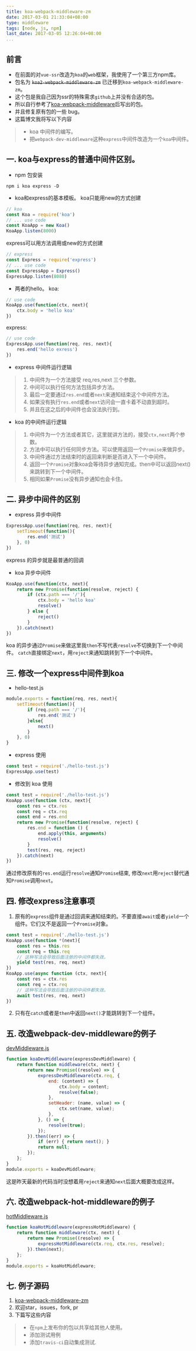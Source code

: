 ```yaml
---
title: koa-webpack-middleware-zm
date: 2017-03-01 21:33:04+08:00
type: middleware
tags: [node, js, npm]
last_date: 2017-03-05 12:26:04+08:00
...
```


## 前言
- 在前面的对`vue-ssr`改造为`koa`的`web`框架，我使用了一个第三方npm库。
- 包名为 ~~`koa2-webpack-middleware-zm`~~ 已迁移到`koa-webpack-middleware-zm`。
- 这个包是我自己因为ssr的特殊需求`github`上并没有合适的包。
- 所以自行参考了[koa-webpack-middleware](ttps://github.com/leecade/koa-webpack-middleware)后写出的包。
- 并且修复原有包的一些 bug。
- 这篇博文我将写以下内容

> - koa 中间件的编写。
> - 把`webpack-dev-middleware`这种`express`中间件改造为一个`koa`中间件。


## 一. koa与express的普通中间件区别。
- npm 包安装
``` shell
npm i koa express -D
```
- koa和express的基本模板。
koa只能用new的方式创建
``` javascript
// koa
const Koa = require('koa')
// ... use code
const KoaApp = new Koa()
KoaApp.listen(8000)
```
express可以用方法调用或new的方式创建
``` javascript
// express
const Express = require('express')
// ... use code
const ExpressApp = Express()
ExpressApp.listen(8080)
```
- 两者的hello。
koa:
``` javascript
// use code
KoaApp.use(function(ctx, next){
    ctx.body = 'hello koa'
})
```
express:
``` javascript
// use code
ExpressApp.use(function(req, res, next){
    res.end('hello exress')
})
```

- express 中间件运行逻辑

> 1. 中间件为一个方法接受 req,res,next 三个参数。
> 2. 中间可以执行任何方法包括异步方法。
> 3. 最后一定要通过`res.end`或者`next`来通知结束这个中间件方法。
> 4. 如果没有执行`res.end`或者`next`访问会一直卡着不动直到超时。
> 5. 并且在这之后的中间件也会没法执行到。

- koa 的中间件运行逻辑

> 1. 中间件为一个方法或者其它，这里就讲方法的，接受`ctx,next`两个参数。
> 2. 方法中可以执行任何同步方法。可以使用返回一个`Promise`来做异步。
> 3. 中间件通过方法结束时的返回来判断是否进入下一个中间件。
> 4. 返回一个`Promise`对象koa会等待异步通知完成。then中可以返回next()来跳转到下一个中间件。
> 5. 相同如果`Promise`没有异步通知也会卡住。

## 二. 异步中间件的区别

- express 异步中间件
``` javascript
ExpressApp.use(function(req, res, next){
    setTimeout(function(){
        res.end('测试')
    }, 0)
})
```
express 的异步就是最普通的回调

- koa 异步中间件
``` javascript
KoaApp.use(function(ctx, next){
    return new Promise(function(resolve, reject) {
        if (ctx.path === '/'){
            ctx.body = 'hello koa'
            resolve()
        } else {
            reject()
        }
    }).catch(next)
})

```
koa 的异步通过`Promise`来做这里我`then`不写代表`resolve`不切换到下一个中间件。
`catch`直接绑定`next`，用`reject`来通知跳转到下一个中间件。

## 三. 修改一个express中间件到koa
- hello-test.js
``` javascript
module.exports = function(req, res, next){
    setTimeout(function(){
        if (req.path === '/'){
            res.end('测试')
        }else{
            next()
        }
    }, 0)
}
```
- express 使用
``` javascript
const test = require('./hello-test.js')
ExpressApp.use(test)
```
- 修改到 koa 使用
``` javascript
const test = require('./hello-test.js')
KoaApp.use(function (ctx, next){
    const res = ctx.res
    const req = ctx.req
    const end = res.end
    return new Promise(function(resolve, reject) {
        res.end = function () {
            end.apply(this, arguments)
            resolve()
        }
        test(res, req, reject)
    }).catch(next)
})
```
通过修改原有的`res.end`运行`resolve`通知`Promise`结束,
修改`next`用`reject`替代通知`Promise`调用`next`。

## 四. 修改express注意事项
1. 原有的`express`组件是通过回调来通知结束的。不要直接`await`或者`yield`一个组件。它们又不是返回一个`Promise`对象。
``` javascript
const test = require('./hello-test.js')
KoaApp.use(function *(next){
    const res = this.res
    const req = this.req
    // 这种写法会导致后面注册的中间件都失效。
    yield test(res, req, next)
})
KoaApp.use(async function (ctx, next){
    const res = ctx.res
    const req = ctx.req
    // 这种写法会导致后面注册的中间件都失效。
    await test(res, req, next)
})

```
2. 只有在`catch`或者是`then`中返回`next()`才能跳转到下一个组件。

## 五. 改造webpack-dev-middleware的例子
[devMiddleware.js](https://github.com/zeromake/koa-webpack-middleware-zm/blob/master/lib/devMiddleware.js)
``` javascript
function koaDevMiddleware(expressDevMiddleware) {
    return function middleware(ctx, next) {
        return new Promise((resolve) => {
            expressDevMiddleware(ctx.req, {
                end: (content) => {
                    ctx.body = content;
                    resolve(false);
                },
                setHeader: (name, value) => {
                    ctx.set(name, value);
                },
            }, () => {
                resolve(true);
            });
        }).then((err) => {
            if (err) { return next(); }
            return null;
        });
    };
}
module.exports = koaDevMiddleware;
```
这是昨天最新的代码当时没想着用`reject`来通知`next`后面大概要改成这样。

## 六. 改造webpack-hot-middleware的例子
[hotMiddleware.js](https://github.com/zeromake/koa-webpack-middleware-zm/blob/master/lib/hotMiddleware.js)
``` javascript
function koaHotMiddleware(expressHotMiddleware) {
    return function middleware(ctx, next) {
        return new Promise((resolve) => {
            expressHotMiddleware(ctx.req, ctx.res, resolve);
        }).then(next);
    };
}
module.exports = koaHotMiddleware;
```
## 七. 例子源码
1. [koa-webpack-middleware-zm](https://github.com/zeromake/koa-webpack-middleware-zm)
2. 欢迎star，issues，fork, pr
3. 下篇写这些内容

> - 在`npm`上发布你的包以共享给其他人使用。
> - 添加测试用例
> - 添加`travis-ci`自动集成测试.
